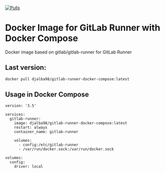 <a href="https://hub.docker.com/repository/docker/djalba98/gitlab-runner-docker-compose">
        <img src="https://img.shields.io/docker/pulls/djalba98/gitlab-runner-docker-compose.svg?style=flat-square&color=brightgreen&logo=docker&logoColor=white"
            alt="Pulls"></a>

# Docker Image for GitLab Runner with Docker Compose
Docker image based on gitlab/gitlab-runner for GitLab Runner

## Last version:
```sh
docker pull djalba98/gitlab-runner-docker-compose:latest
```

## Usage in Docker Compose
```
version: '3.5'

services:
  gitlab-runner:
    image: djalba98/gitlab-runner-docker-compose:latest
    restart: always
    container_name: gitlab-runner

    volumes:
      - config:/etc/gitlab-runner
      - /var/run/docker.sock:/var/run/docker.sock

volumes:
  config:
    driver: local
```